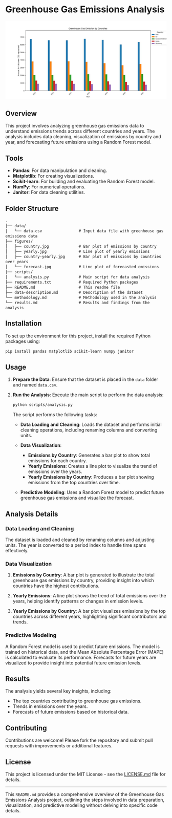# Greenhouse Gas Emissions Analysis

<img src='https://github.com/Exploratory-Data-Analyses/greenhouse-gas-emission-analysis/blob/main/figures/extract.jpg'>

## Overview

This project involves analyzing greenhouse gas emissions data to understand emissions trends across different countries 
and years. The analysis includes data cleaning, visualization of emissions by country and year, and forecasting future 
emissions using a Random Forest model.

## Tools

- **Pandas**: For data manipulation and cleaning.
- **Matplotlib**: For creating visualizations.
- **Scikit-learn**: For building and evaluating the Random Forest model.
- **NumPy**: For numerical operations.
- **Janitor**: For data cleaning utilities.

## Folder Structure

```
.
├── data/
│   └── data.csv                # Input data file with greenhouse gas emissions data
├── figures/
│   ├── country.jpg             # Bar plot of emissions by country
│   ├── yearly.jpg              # Line plot of yearly emissions
│   ├── country-yearly.jpg      # Bar plot of emissions by countries over years
│   └── forecast.jpg            # Line plot of forecasted emissions
├── scripts/
│   └── analysis.py             # Main script for data analysis
├── requirements.txt            # Required Python packages
├── README.md                   # This readme file
├── data-description.md         # Description of the dataset
└── methodology.md              # Methodology used in the analysis
└── results.md                  # Results and findings from the analysis
```

## Installation

To set up the environment for this project, install the required Python packages using:

```bash
pip install pandas matplotlib scikit-learn numpy janitor
```

## Usage
1. **Prepare the Data**: Ensure that the dataset is placed in the `data` folder and named `data.csv`.

2. **Run the Analysis**: Execute the main script to perform the data analysis:

   ```bash
   python scripts/analysis.py
   ```

   The script performs the following tasks:
   
   - **Data Loading and Cleaning**: Loads the dataset and performs initial cleaning operations, including renaming columns 
       and converting units.
   
   - **Data Visualization**:
     - **Emissions by Country**: Generates a bar plot to show total emissions for each country.
     - **Yearly Emissions**: Creates a line plot to visualize the trend of emissions over the years.
     - **Yearly Emissions by Country**: Produces a bar plot showing emissions from the top countries over time.
   
   - **Predictive Modeling**: Uses a Random Forest model to predict future greenhouse gas emissions and visualize the forecast.

## Analysis Details

### Data Loading and Cleaning

The dataset is loaded and cleaned by renaming columns and adjusting units. The year is converted to a period index to 
handle time spans effectively.

### Data Visualization

1. **Emissions by Country**: A bar plot is generated to illustrate the total greenhouse gas emissions by country, 
     providing insight into which countries have the highest contributions.

2. **Yearly Emissions**: A line plot shows the trend of total emissions over the years, helping identify patterns or 
     changes in emission levels.

3. **Yearly Emissions by Country**: A bar plot visualizes emissions by the top countries across different years, 
     highlighting significant contributors and trends.

### Predictive Modeling

A Random Forest model is used to predict future emissions. The model is trained on historical data, and the Mean Absolute 
Percentage Error (MAPE) is calculated to evaluate its performance. Forecasts for future years are visualized to provide 
insight into potential future emission levels.

## Results

The analysis yields several key insights, including:
- The top countries contributing to greenhouse gas emissions.
- Trends in emissions over the years.
- Forecasts of future emissions based on historical data.

## Contributing

Contributions are welcome! Please fork the repository and submit pull requests with improvements or additional features.

## License

This project is licensed under the MIT License - see the [LICENSE.md](LICENSE.md) file for details.

---

This `README.md` provides a comprehensive overview of the Greenhouse Gas Emissions Analysis project, outlining the steps 
involved in data preparation, visualization, and predictive modeling without delving into specific code details.
